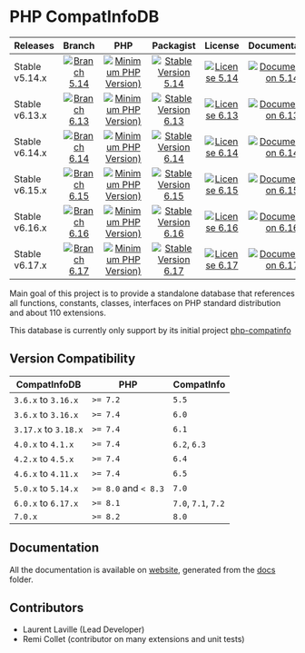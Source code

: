 <!-- markdownlint-disable MD013 -->
# PHP CompatInfoDB

| Releases       |                     Branch                     |                               PHP                               |                          Packagist                           |                      License                      |                            Documentation                            |
|:---------------|:----------------------------------------------:|:---------------------------------------------------------------:|:------------------------------------------------------------:|:-------------------------------------------------:|:-------------------------------------------------------------------:|
| Stable v5.14.x | [![Branch 5.14][Branch_514x-img]][Branch_514x] | [![Minimum PHP Version)][PHPVersion_514x-img]][PHPVersion_514x] | [![Stable Version 5.14][Packagist_514x-img]][Packagist_514x] | [![License 5.14][License_514x-img]][License_514x] | [![Documentation 5.14][Documentation_514x-img]][Documentation_514x] |
| Stable v6.13.x | [![Branch 6.13][Branch_613x-img]][Branch_613x] | [![Minimum PHP Version)][PHPVersion_613x-img]][PHPVersion_613x] | [![Stable Version 6.13][Packagist_613x-img]][Packagist_613x] | [![License 6.13][License_613x-img]][License_613x] | [![Documentation 6.13][Documentation_613x-img]][Documentation_613x] |
| Stable v6.14.x | [![Branch 6.14][Branch_614x-img]][Branch_614x] | [![Minimum PHP Version)][PHPVersion_614x-img]][PHPVersion_614x] | [![Stable Version 6.14][Packagist_614x-img]][Packagist_614x] | [![License 6.14][License_614x-img]][License_614x] | [![Documentation 6.14][Documentation_614x-img]][Documentation_614x] |
| Stable v6.15.x | [![Branch 6.15][Branch_615x-img]][Branch_615x] | [![Minimum PHP Version)][PHPVersion_615x-img]][PHPVersion_615x] | [![Stable Version 6.15][Packagist_615x-img]][Packagist_615x] | [![License 6.15][License_615x-img]][License_615x] | [![Documentation 6.15][Documentation_615x-img]][Documentation_615x] |
| Stable v6.16.x | [![Branch 6.16][Branch_616x-img]][Branch_616x] | [![Minimum PHP Version)][PHPVersion_616x-img]][PHPVersion_616x] | [![Stable Version 6.16][Packagist_616x-img]][Packagist_616x] | [![License 6.16][License_616x-img]][License_616x] | [![Documentation 6.16][Documentation_616x-img]][Documentation_616x] |
| Stable v6.17.x | [![Branch 6.17][Branch_617x-img]][Branch_617x] | [![Minimum PHP Version)][PHPVersion_617x-img]][PHPVersion_617x] | [![Stable Version 6.17][Packagist_617x-img]][Packagist_617x] | [![License 6.17][License_617x-img]][License_617x] | [![Documentation 6.17][Documentation_617x-img]][Documentation_617x] |

[Branch_514x-img]: https://img.shields.io/badge/branch-5.14-orange
[Branch_514x]: https://github.com/llaville/php-compatinfo-db/tree/5.14
[PHPVersion_514x-img]: https://img.shields.io/packagist/php-v/bartlett/php-compatinfo-db/5.14.0
[PHPVersion_514x]: https://www.php.net/supported-versions.php
[Packagist_514x-img]: https://img.shields.io/badge/packagist-v5.14.0-blue
[Packagist_514x]: https://packagist.org/packages/bartlett/php-compatinfo-db
[License_514x-img]: https://img.shields.io/packagist/l/bartlett/php-compatinfo-db
[License_514x]: https://github.com/llaville/php-compatinfo-db/blob/5.14/LICENSE
[Documentation_514x-img]: https://img.shields.io/badge/documentation-v5.14-green
[Documentation_514x]: https://github.com/llaville/php-compatinfo-db/tree/5.14/docs

[Branch_613x-img]: https://img.shields.io/badge/branch-6.13-orange
[Branch_613x]: https://github.com/llaville/php-compatinfo-db/tree/6.13
[PHPVersion_613x-img]: https://img.shields.io/packagist/php-v/bartlett/php-compatinfo-db/6.13.0
[PHPVersion_613x]: https://www.php.net/supported-versions.php
[Packagist_613x-img]: https://img.shields.io/badge/packagist-v6.13.2-blue
[Packagist_613x]: https://packagist.org/packages/bartlett/php-compatinfo-db
[License_613x-img]: https://img.shields.io/packagist/l/bartlett/php-compatinfo-db
[License_613x]: https://github.com/llaville/php-compatinfo-db/blob/6.13/LICENSE
[Documentation_613x-img]: https://img.shields.io/badge/documentation-v6.13-green
[Documentation_613x]: https://github.com/llaville/php-compatinfo-db/tree/6.13/docs

[Branch_614x-img]: https://img.shields.io/badge/branch-6.14-orange
[Branch_614x]: https://github.com/llaville/php-compatinfo-db/tree/6.14
[PHPVersion_614x-img]: https://img.shields.io/packagist/php-v/bartlett/php-compatinfo-db/6.14.0
[PHPVersion_614x]: https://www.php.net/supported-versions.php
[Packagist_614x-img]: https://img.shields.io/badge/packagist-v6.14.0-blue
[Packagist_614x]: https://packagist.org/packages/bartlett/php-compatinfo-db
[License_614x-img]: https://img.shields.io/packagist/l/bartlett/php-compatinfo-db
[License_614x]: https://github.com/llaville/php-compatinfo-db/blob/6.14/LICENSE
[Documentation_614x-img]: https://img.shields.io/badge/documentation-v6.14-green
[Documentation_614x]: https://github.com/llaville/php-compatinfo-db/tree/6.14/docs

[Branch_615x-img]: https://img.shields.io/badge/branch-6.15-orange
[Branch_615x]: https://github.com/llaville/php-compatinfo-db/tree/6.15
[PHPVersion_615x-img]: https://img.shields.io/packagist/php-v/bartlett/php-compatinfo-db/6.15.0
[PHPVersion_615x]: https://www.php.net/supported-versions.php
[Packagist_615x-img]: https://img.shields.io/badge/packagist-v6.15.0-blue
[Packagist_615x]: https://packagist.org/packages/bartlett/php-compatinfo-db
[License_615x-img]: https://img.shields.io/packagist/l/bartlett/php-compatinfo-db
[License_615x]: https://github.com/llaville/php-compatinfo-db/blob/6.15/LICENSE
[Documentation_615x-img]: https://img.shields.io/badge/documentation-v6.15-green
[Documentation_615x]: https://github.com/llaville/php-compatinfo-db/tree/6.15/docs

[Branch_616x-img]: https://img.shields.io/badge/branch-6.16-orange
[Branch_616x]: https://github.com/llaville/php-compatinfo-db/tree/6.16
[PHPVersion_616x-img]: https://img.shields.io/packagist/php-v/bartlett/php-compatinfo-db/6.16.0
[PHPVersion_616x]: https://www.php.net/supported-versions.php
[Packagist_616x-img]: https://img.shields.io/badge/packagist-v6.16.0-blue
[Packagist_616x]: https://packagist.org/packages/bartlett/php-compatinfo-db
[License_616x-img]: https://img.shields.io/packagist/l/bartlett/php-compatinfo-db
[License_616x]: https://github.com/llaville/php-compatinfo-db/blob/6.16/LICENSE
[Documentation_616x-img]: https://img.shields.io/badge/documentation-v6.16-green
[Documentation_616x]: https://github.com/llaville/php-compatinfo-db/tree/6.16/docs

[Branch_617x-img]: https://img.shields.io/badge/branch-6.17-orange
[Branch_617x]: https://github.com/llaville/php-compatinfo-db/tree/6.17
[PHPVersion_617x-img]: https://img.shields.io/packagist/php-v/bartlett/php-compatinfo-db/6.17.0
[PHPVersion_617x]: https://www.php.net/supported-versions.php
[Packagist_617x-img]: https://img.shields.io/badge/packagist-v6.17.0-blue
[Packagist_617x]: https://packagist.org/packages/bartlett/php-compatinfo-db
[License_617x-img]: https://img.shields.io/packagist/l/bartlett/php-compatinfo-db
[License_617x]: https://github.com/llaville/php-compatinfo-db/blob/6.17/LICENSE
[Documentation_617x-img]: https://img.shields.io/badge/documentation-v6.17-green
[Documentation_617x]: https://github.com/llaville/php-compatinfo-db/tree/6.17/docs

Main goal of this project is to provide a standalone database that references
all functions, constants, classes, interfaces on PHP standard distribution and about 110 extensions.

This database is currently only support by its initial project [php-compatinfo](https://github.com/llaville/php-compatinfo)

## Version Compatibility

 | CompatInfoDB         | PHP                  | CompatInfo          |
 |----------------------|----------------------|---------------------|
 | `3.6.x`  to `3.16.x` | `>= 7.2`             | `5.5`               |
 | `3.6.x`  to `3.16.x` | `>= 7.4`             | `6.0`               |
 | `3.17.x` to `3.18.x` | `>= 7.4`             | `6.1`               |
 | `4.0.x`  to `4.1.x`  | `>= 7.4`             | `6.2`, `6.3`        |
 | `4.2.x`  to `4.5.x`  | `>= 7.4`             | `6.4`               |
 | `4.6.x`  to `4.11.x` | `>= 7.4`             | `6.5`               |
 | `5.0.x`  to `5.14.x` | `>= 8.0` and `< 8.3` | `7.0`               |
 | `6.0.x`  to `6.17.x` | `>= 8.1`             | `7.0`, `7.1`, `7.2` |
 | `7.0.x`              | `>= 8.2`             | `8.0`               |

## Documentation

All the documentation is available on [website](https://llaville.github.io/php-compatinfo-db/6.17),
generated from the [docs](https://github.com/llaville/php-compatinfo-db/tree/6.17/docs) folder.

## Contributors

* Laurent Laville (Lead Developer)
* Remi Collet (contributor on many extensions and unit tests)
